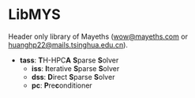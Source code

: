 # LibMYS

Header only library of Mayeths (wow@mayeths.com or huanghp22@mails.tsinghua.edu.cn).

- **tass**: **T**H-HPC**A** **S**parse **S**olver
    - **iss**: **I**terative **S**parse **S**olver
    - **dss**: **D**irect **S**parse **S**olver
    - **pc**: **P**re**c**onditioner
